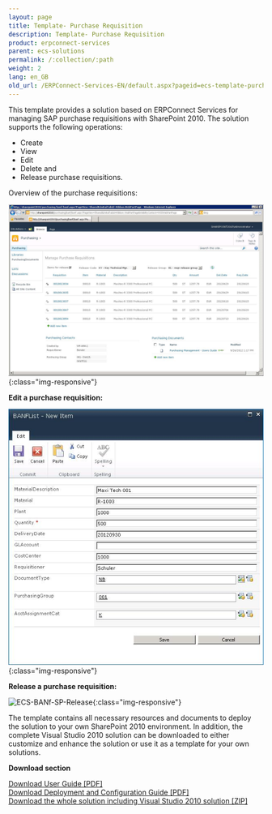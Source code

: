 ```yaml
---
layout: page
title: Template- Purchase Requisition
description: Template- Purchase Requisition
product: erpconnect-services
parent: ecs-solutions
permalink: /:collection/:path
weight: 2
lang: en_GB
old_url: /ERPConnect-Services-EN/default.aspx?pageid=ecs-template-purchase-requisition
---
```


This template provides a solution based on ERPConnect Services for managing SAP purchase requisitions with SharePoint 2010.
The solution supports the following operations:

- Create
- View
- Edit
- Delete and
- Release purchase requisitions.

Overview of the purchase requisitions:

![ECS-BANF-SP](/img/content/ECS-BANF-SP.jpg){:class="img-responsive"}

**Edit a purchase requisition:**

![ECS-BANf-SP-Create](/img/content/ECS-BANf-SP-Create.jpg){:class="img-responsive"}

**Release a purchase requisition:**

![ECS-BANf-SP-Release](/img/content/ECS-BANf-SP-Release.png){:class="img-responsive"}

The template contains all necessary resources and documents to deploy the solution to your own SharePoint 2010 environment. In addition, the complete Visual Studio 2010 solution can be downloaded to either customize and enhance the solution or use it as a template for your own solutions.

**Download section**  

[Download User Guide [PDF]]()<br>
[Download Deployment and Configuration Guide [PDF]]()<br>
[Download the whole solution including Visual Studio 2010 solution [ZIP]]()<br> 